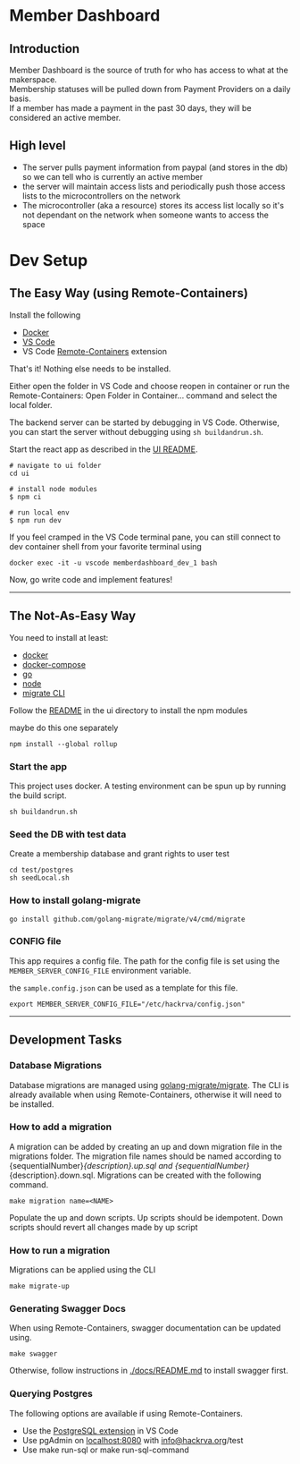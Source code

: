 # Member Dashboard

## Introduction
Member Dashboard is the source of truth for who has access to what at the makerspace.  
Membership statuses will be pulled down from Payment Providers on a daily basis.  
If a member has made a payment in the past 30 days, they will be considered an active member.

## High level

- The server pulls payment information from paypal (and stores in the db) so we can tell who is currently an active member
- the server will maintain access lists and periodically push those access lists to the microcontrollers on the network
- The microcontroller (aka a resource) stores its access list locally so it's not dependant on the network when someone wants to access the space

# Dev Setup

## The Easy Way (using Remote-Containers)
Install the following
- [Docker](https://www.docker.com/products/docker-desktop)
- [VS Code](https://code.visualstudio.com/download)
- VS Code [Remote-Containers](https://marketplace.visualstudio.com/items?itemName=ms-vscode-remote.remote-containers) extension 

That's it! Nothing else needs to be installed.  

Either open the folder in VS Code and choose reopen in container or run the Remote-Containers: Open Folder in Container... command and select the local folder.

The backend server can be started by debugging in VS Code. Otherwise, you can start the server without debugging using `sh buildandrun.sh`.

Start the react app as described in the [UI README](/ui/README.md).
```
# navigate to ui folder
cd ui

# install node modules
$ npm ci

# run local env
$ npm run dev
```

If you feel cramped in the VS Code terminal pane, you can still connect to dev container shell from your favorite terminal using
```
docker exec -it -u vscode memberdashboard_dev_1 bash
```

Now, go write code and implement features!

---

## The Not-As-Easy Way

You need to install at least:

- [docker](https://docs.docker.com/get-docker/)
- [docker-compose](https://docs.docker.com/compose/install/)
- [go](https://golang.org/doc/install)
- [node](https://nodejs.org/en/)
- [migrate CLI](https://github.com/golang-migrate/migrate/tree/master/cmd/migrate)

Follow the [README](/ui/README.md) in the ui directory to install the npm modules

maybe do this one separately

```
npm install --global rollup
```

### Start the app

This project uses docker.
A testing environment can be spun up by running the build script.

```
sh buildandrun.sh
```

### Seed the DB with test data

Create a membership database and grant rights to user test

```
cd test/postgres
sh seedLocal.sh
```

### How to install golang-migrate
```
go install github.com/golang-migrate/migrate/v4/cmd/migrate
```

### CONFIG file

This app requires a config file.
The path for the config file is set using the `MEMBER_SERVER_CONFIG_FILE` environment variable.

the `sample.config.json` can be used as a template for this file.

```
export MEMBER_SERVER_CONFIG_FILE="/etc/hackrva/config.json"
```

---
  
## Development Tasks

### Database Migrations
Database migrations are managed using [golang-migrate/migrate](https://github.com/golang-migrate/migrate).  The CLI is already available when using Remote-Containers, otherwise it will need to be installed.

### How to add a migration
A migration can be added by creating an up and down migration file in the migrations folder.  The migration file names should be named according to {sequentialNumber}_{description}.up.sql and {sequentialNumber}_{description}.down.sql.  Migrations can be created with the following command.
```
make migration name=<NAME>
```
Populate the up and down scripts.  Up scripts should be idempotent.  Down scripts should revert all changes made by up script

### How to run a migration

Migrations can be applied using the CLI
```
make migrate-up
```

### Generating Swagger Docs
When using Remote-Containers, swagger documentation can be updated using.
```
make swagger
```
Otherwise, follow instructions in [./docs/README.md](./docs/README.md) to install swagger first.

### Querying Postgres
The following options are available if using Remote-Containers.
- Use the [PostgreSQL extension](https://marketplace.visualstudio.com/items?itemName=ckolkman.vscode-postgres) in VS Code
- Use pgAdmin on [localhost:8080](http://localhost:8080) with info@hackrva.org/test
- Use make run-sql or make run-sql-command
